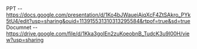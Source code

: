 
PPT --  https://docs.google.com/presentation/d/1Ko4bJWaueiAjqXcF4ZtSAkro_PYk5tU4/edit?usp=sharing&ouid=113915531310313295584&rtpof=true&sd=true
Documnet --  https://drive.google.com/file/d/1Kka3golEn2zuKoeobnB_TudcK3u9I00H/view?usp=sharing
